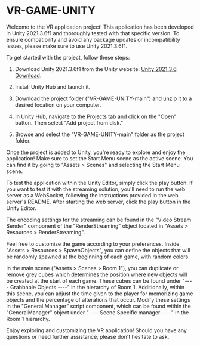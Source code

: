 # VR-GAME-UNITY

Welcome to the VR application project! This application has been developed in Unity 2021.3.6f1 and thoroughly tested with that specific version. To ensure compatibility and avoid any package updates or incompatibility issues, please make sure to use Unity 2021.3.6f1.

To get started with the project, follow these steps:

1. Download Unity 2021.3.6f1 from the Unity website: [Unity 2021.3.6 Download](https://unity.com/releases/editor/whats-new/2021.3.6).

2. Install Unity Hub and launch it.

3. Download the project folder ("VR-GAME-UNITY-main") and unzip it to a desired location on your computer.

4. In Unity Hub, navigate to the Projects tab and click on the "Open" button. Then select "Add project from disk."

5. Browse and select the "VR-GAME-UNITY-main" folder as the project folder.

Once the project is added to Unity, you're ready to explore and enjoy the application! Make sure to set the Start Menu scene as the active scene. You can find it by going to "Assets > Scenes" and selecting the Start Menu scene.

To test the application within the Unity Editor, simply click the play button. If you want to test it with the streaming solution, you'll need to run the web server as a WebSocket, following the instructions provided in the web server's README. After starting the web server, click the play button in the Unity Editor. 

The encoding settings for the streaming can be found in the "Video Stream Sender" component of the "RenderStreaming" object located in "Assets > Resources > RenderStreaming".

Feel free to customize the game according to your preferences. Inside "Assets > Resources > SpawnObjects", you can define the objects that will be randomly spawned at the beginning of each game, with random colors. 

In the main scene ("Assets > Scenes > Room 1"), you can duplicate or remove grey cubes which determines the position where new objects will be created at the start of each game. These cubes can be found under "---- Grabbable Objects ----" in the hierarchy of Room 1. 
Additionally, within this scene, you can adjust the time given to the player for memorizing game objects and the percentage of alterations that occur. Modify these settings in the "General Manager" script component, which can be found within the "GeneralManager" object under "---- Scene Specific manager ----" in the Room 1 hierarchy.

Enjoy exploring and customizing the VR application! Should you have any questions or need further assistance, please don't hesitate to ask.